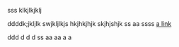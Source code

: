 sss
klkjlkjklj

ddddk;jkljlk
swjkljlkjs
hkjhkjhjk
skjhjshjk
ss
aa
ssss
[ a link ](https://www.example.com/)

ddd
d
d
d
ss
aa
aa
a
a
